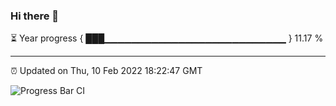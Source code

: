### Hi there 👋

⏳ Year progress { ███▁▁▁▁▁▁▁▁▁▁▁▁▁▁▁▁▁▁▁▁▁▁▁▁▁▁▁ } 11.17 %

---

⏰ Updated on Thu, 10 Feb 2022 18:22:47 GMT

![Progress Bar CI](https://github.com/ZhaoGui/ZhaoGui/workflows/Progress%20Bar%20CI/badge.svg)
